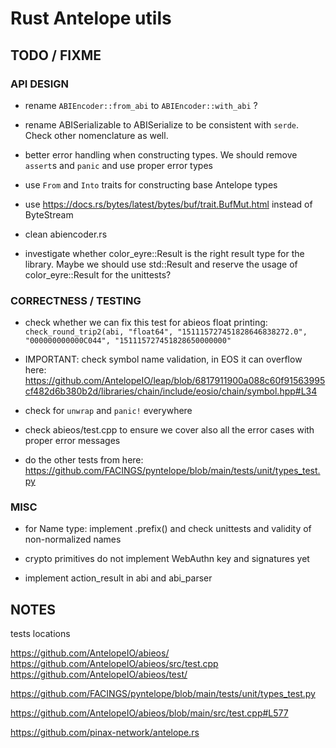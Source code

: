 # Rust Antelope utils


## TODO / FIXME

### API DESIGN

- rename `ABIEncoder::from_abi` to `ABIEncoder::with_abi` ?

- rename ABISerializable to ABISerialize to be consistent with `serde`. Check other nomenclature as well.

- better error handling when constructing types. We should remove `assert`s and `panic` and use proper error types

- use `From` and `Into` traits for constructing base Antelope types

- use https://docs.rs/bytes/latest/bytes/buf/trait.BufMut.html instead of ByteStream

- clean abiencoder.rs

- investigate whether color_eyre::Result is the right result type for the library. Maybe we should use std::Result and reserve the usage of color_eyre::Result for the unittests?


### CORRECTNESS / TESTING

- check whether we can fix this test for abieos float printing:
  `check_round_trip2(abi, "float64", "151115727451828646838272.0", "000000000000C044", "151115727451828650000000"`

- IMPORTANT: check symbol name validation, in EOS it can overflow here:
  https://github.com/AntelopeIO/leap/blob/6817911900a088c60f91563995cf482d6b380b2d/libraries/chain/include/eosio/chain/symbol.hpp#L34

- check for `unwrap` and `panic!` everywhere

- check abieos/test.cpp to ensure we cover also all the error cases with proper error messages

- do the other tests from here: https://github.com/FACINGS/pyntelope/blob/main/tests/unit/types_test.py


### MISC

- for Name type: implement .prefix() and check unittests and validity of non-normalized names

- crypto primitives do not implement WebAuthn key and signatures yet

- implement action_result in abi and abi_parser


## NOTES

tests locations

https://github.com/AntelopeIO/abieos/
https://github.com/AntelopeIO/abieos/src/test.cpp
https://github.com/AntelopeIO/abieos/test/

https://github.com/FACINGS/pyntelope/blob/main/tests/unit/types_test.py

https://github.com/AntelopeIO/abieos/blob/main/src/test.cpp#L577

https://github.com/pinax-network/antelope.rs

